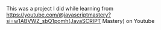 This was a project I did while learning from https://youtube.com/@javascriptmastery?si=w1ABVWZ_sbQ1pomh(JavaSCRIPT Mastery) on Youtube 
